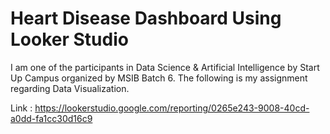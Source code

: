 # Heart Disease Dashboard Using Looker Studio
I am one of the participants in Data Science & Artificial Intelligence by Start Up Campus organized by MSIB Batch 6. The following is my assignment regarding Data Visualization.

Link : https://lookerstudio.google.com/reporting/0265e243-9008-40cd-a0dd-fa1cc30d16c9

